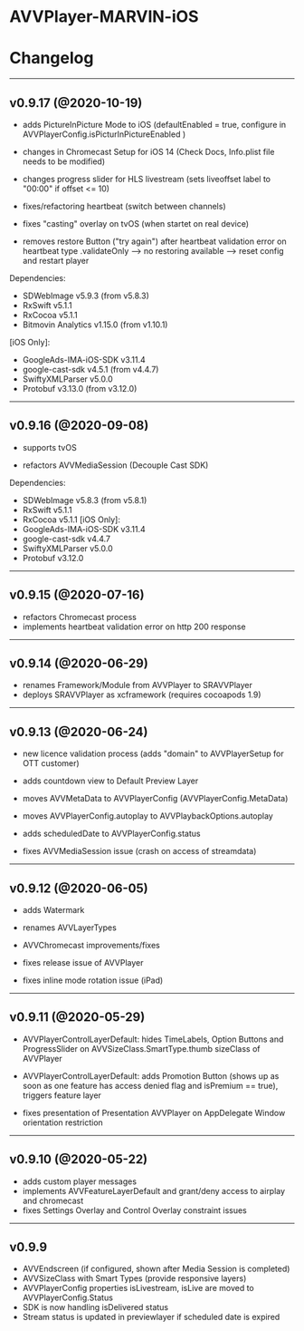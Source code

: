 AVVPlayer-MARVIN-iOS
===================
#  Changelog
------

## v0.9.17 (@2020-10-19)

- adds PictureInPicture Mode to iOS (defaultEnabled = true, configure in AVVPlayerConfig.isPicturInPictureEnabled )

- changes in Chromecast Setup for iOS 14 (Check Docs, Info.plist file needs to be modified)
- changes progress slider for HLS livestream (sets liveoffset label to "00:00" if  offset <= 10)

- fixes/refactoring heartbeat (switch between channels)
- fixes "casting" overlay on tvOS (when startet on real device)
- removes restore Button ("try again") after heartbeat validation error on heartbeat type .validateOnly --> no restoring available --> reset config and restart player


Dependencies: 
- SDWebImage v5.9.3 (from v5.8.3)
- RxSwift v5.1.1
- RxCocoa v5.1.1
- Bitmovin Analytics v1.15.0 (from v1.10.1)

[iOS Only]:
- GoogleAds-IMA-iOS-SDK v3.11.4
- google-cast-sdk v4.5.1 (from v4.4.7)
- SwiftyXMLParser v5.0.0
- Protobuf v3.13.0  (from v3.12.0)

------

## v0.9.16 (@2020-09-08)

- supports tvOS

- refactors AVVMediaSession (Decouple Cast SDK)

Dependencies: 
- SDWebImage v5.8.3 (from v5.8.1)
- RxSwift v5.1.1
- RxCocoa v5.1.1
[iOS Only]:
- GoogleAds-IMA-iOS-SDK v3.11.4
- google-cast-sdk v4.4.7
- SwiftyXMLParser v5.0.0
- Protobuf v3.12.0

------

## v0.9.15 (@2020-07-16)

- refactors Chromecast process
- implements heartbeat validation error on http 200 response

------

## v0.9.14 (@2020-06-29)

- renames Framework/Module from AVVPlayer to SRAVVPlayer
- deploys SRAVVPlayer as xcframework (requires cocoapods 1.9)

------

## v0.9.13 (@2020-06-24)

- new licence validation process (adds "domain" to AVVPlayerSetup for OTT customer)
- adds countdown view to Default Preview Layer

- moves AVVMetaData to AVVPlayerConfig (AVVPlayerConfig.MetaData)
- moves AVVPlayerConfig.autoplay  to AVVPlaybackOptions.autoplay
- adds scheduledDate to AVVPlayerConfig.status
- fixes AVVMediaSession issue (crash on access of streamdata)

------

## v0.9.12 (@2020-06-05)

- adds Watermark

- renames AVVLayerTypes

- AVVChromecast improvements/fixes
- fixes release issue of AVVPlayer
- fixes inline mode rotation issue (iPad)

------

## v0.9.11 (@2020-05-29)

- AVVPlayerControlLayerDefault: hides TimeLabels, Option Buttons and ProgressSlider on AVVSizeClass.SmartType.thumb sizeClass of AVVPlayer 
- AVVPlayerControlLayerDefault: adds Promotion Button (shows up as soon as one feature has access denied flag and isPremium == true), triggers feature layer

- fixes presentation of Presentation AVVPlayer on AppDelegate Window orientation restriction

------

## v0.9.10 (@2020-05-22)

- adds custom player messages
- implements AVVFeatureLayerDefault and grant/deny access to airplay and chromecast
- fixes Settings Overlay and Control Overlay constraint issues

------

## v0.9.9

- AVVEndscreen (if configured, shown after Media Session is completed)
- AVVSizeClass with Smart Types (provide responsive layers)
- AVVPlayerConfig properties isLivestream, isLive are moved to AVVPlayerConfig.Status
- SDK is now handling isDelivered status
- Stream status is updated in previewlayer if scheduled date is expired
